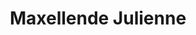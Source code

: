 ---
layout: page
title: Maxellende Julienne
description: research engineer
img: 
importance: 14
category: members
---